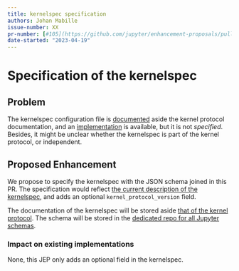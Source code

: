 ```yaml
---
title: kernelspec specification
authors: Johan Mabille
issue-number: XX
pr-number: [#105](https://github.com/jupyter/enhancement-proposals/pull/105)
date-started: "2023-04-19"
---
```


# Specification of the kernelspec

## Problem

The kernelspec configuration file is [documented](https://github.com/jupyter/jupyter_client/blob/main/docs/kernels.rst) aside the kernel protocol documentation, and an [implementation](https://github.com/jupyter/jupyter_client/blob/main/jupyter_client/kernelspec.py#L21) is available, but it is not *specified*. Besides, it might be unclear whether the kernelspec is part of the kernel protocol, or independent.

## Proposed Enhancement

We propose to specify the kernelspec with the JSON schema joined in this PR. The specification would reflect
[the current description of the kernelspec](https://jupyter-client.readthedocs.io/en/stable/kernels.html#kernel-specs),
and adds an optional `kernel_protocol_version` field.

The documentation of the kernelspec will be stored aside [that of the kernel protocol](https://github.com/jupyter-standards/kernel-protocol). The schema will be stored in the [dedicated repo for all Jupyter schemas](https://github.com/jupyter/schema).

### Impact on existing implementations

None, this JEP only adds an optional field in the kernelspec.

